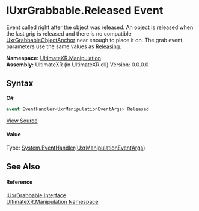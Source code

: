 # IUxrGrabbable.Released Event
 

Event called right after the object was released. An object is released when the last grip is released and there is no compatible <a href="T_UltimateXR_Manipulation_UxrGrabbableObjectAnchor">UxrGrabbableObjectAnchor</a> near enough to place it on. The grab event parameters use the same values as <a href="E_UltimateXR_Manipulation_IUxrGrabbable_Releasing">Releasing</a>.

**Namespace:**&nbsp;<a href="N_UltimateXR_Manipulation">UltimateXR.Manipulation</a><br />**Assembly:**&nbsp;UltimateXR (in UltimateXR.dll) Version: 0.0.0.0

## Syntax

**C#**<br />
``` C#
event EventHandler<UxrManipulationEventArgs> Released
```

<a href="UltimateXR/Scripts/Manipulation/IUxrGrabbable.cs" rel="noopener noreferrer" title="View the source code">View Source</a><br />

#### Value
Type: <a href="https://docs.microsoft.com/dotnet/api/system.eventhandler-1" target="_blank" rel="noopener noreferrer">System.EventHandler</a>(<a href="T_UltimateXR_Manipulation_UxrManipulationEventArgs">UxrManipulationEventArgs</a>)

## See Also


#### Reference
<a href="T_UltimateXR_Manipulation_IUxrGrabbable">IUxrGrabbable Interface</a><br /><a href="N_UltimateXR_Manipulation">UltimateXR.Manipulation Namespace</a><br />